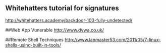 ## Whitehatters tutorial for signatures
http://whitehatters.academy/backdoor-103-fully-undetected/

##Web App Vunerable
http://www.dvwa.co.uk/

##Remote Shell Techniques
http://www.lanmaster53.com/2011/05/7-linux-shells-using-built-in-tools/

